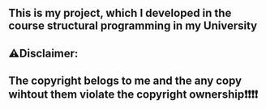 ## This is my project, which I developed in the course structural programming in my University

## ⚠️Disclaimer:

## The copyright belogs to me and the any copy wihtout them violate the copyright ownership❗❗❗❗
